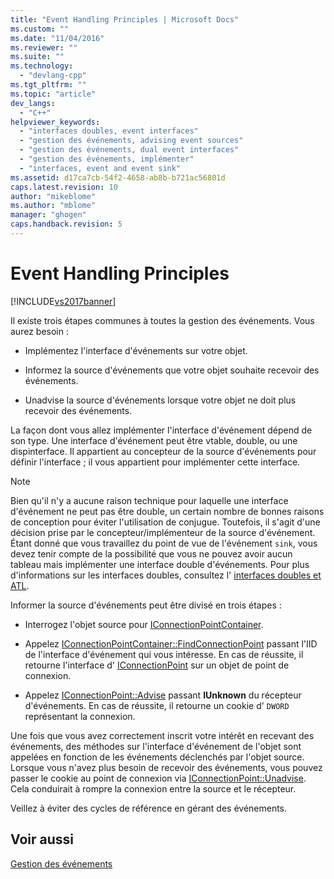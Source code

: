 ```yaml
---
title: "Event Handling Principles | Microsoft Docs"
ms.custom: ""
ms.date: "11/04/2016"
ms.reviewer: ""
ms.suite: ""
ms.technology: 
  - "devlang-cpp"
ms.tgt_pltfrm: ""
ms.topic: "article"
dev_langs: 
  - "C++"
helpviewer_keywords: 
  - "interfaces doubles, event interfaces"
  - "gestion des événements, advising event sources"
  - "gestion des événements, dual event interfaces"
  - "gestion des événements, implémenter"
  - "interfaces, event and event sink"
ms.assetid: d17ca7cb-54f2-4658-ab8b-b721ac56801d
caps.latest.revision: 10
author: "mikeblome"
ms.author: "mblome"
manager: "ghogen"
caps.handback.revision: 5
---
```

# Event Handling Principles
[!INCLUDE[vs2017banner](../assembler/inline/includes/vs2017banner.md)]

Il existe trois étapes communes à toutes la gestion des événements.  Vous aurez besoin :  
  
-   Implémentez l'interface d'événements sur votre objet.  
  
-   Informez la source d'événements que votre objet souhaite recevoir des événements.  
  
-   Unadvise la source d'événements lorsque votre objet ne doit plus recevoir des événements.  
  
 La façon dont vous allez implémenter l'interface d'événement dépend de son type.  Une interface d'événement peut être vtable, double, ou une dispinterface.  Il appartient au concepteur de la source d'événements pour définir l'interface ; il vous appartient pour implémenter cette interface.  
  
> [!NOTE]
>  Bien qu'il n'y a aucune raison technique pour laquelle une interface d'événement ne peut pas être double, un certain nombre de bonnes raisons de conception pour éviter l'utilisation de conjugue.  Toutefois, il s'agit d'une décision prise par le concepteur\/implémenteur de la source d'événement.  Étant donné que vous travaillez du point de vue de l'événement `sink`, vous devez tenir compte de la possibilité que vous ne pouvez avoir aucun tableau mais implémenter une interface double d'événements.  Pour plus d'informations sur les interfaces doubles, consultez l' [interfaces doubles et ATL](../atl/dual-interfaces-and-atl.md).  
  
 Informer la source d'événements peut être divisé en trois étapes :  
  
-   Interrogez l'objet source pour [IConnectionPointContainer](http://msdn.microsoft.com/library/windows/desktop/ms683857).  
  
-   Appelez [IConnectionPointContainer::FindConnectionPoint](http://msdn.microsoft.com/library/windows/desktop/ms692476) passant l'IID de l'interface d'événement qui vous intéresse.  En cas de réussite, il retourne l'interface d' [IConnectionPoint](http://msdn.microsoft.com/library/windows/desktop/ms694318) sur un objet de point de connexion.  
  
-   Appelez [IConnectionPoint::Advise](http://msdn.microsoft.com/library/windows/desktop/ms678815) passant **IUnknown** du récepteur d'événements.  En cas de réussite, il retourne un cookie d' `DWORD` représentant la connexion.  
  
 Une fois que vous avez correctement inscrit votre intérêt en recevant des événements, des méthodes sur l'interface d'événement de l'objet sont appelées en fonction de les événements déclenchés par l'objet source.  Lorsque vous n'avez plus besoin de recevoir des événements, vous pouvez passer le cookie au point de connexion via [IConnectionPoint::Unadvise](http://msdn.microsoft.com/library/windows/desktop/ms686608).  Cela conduirait à rompre la connexion entre la source et le récepteur.  
  
 Veillez à éviter des cycles de référence en gérant des événements.  
  
## Voir aussi  
 [Gestion des événements](../atl/event-handling-and-atl.md)